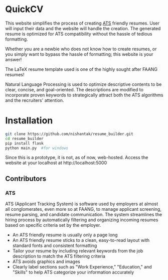 # **QuickCV**
This website simplifies the process of creating [ATS](#ats) friendly resumes. User will input their data and the website will handle the creation. The generated resume is optimized for ATS compatibility without the hassle of tedious formatting.

Whether you are a newbie who does not know how to create resumes, or you simply want to bypass the hassle of formatting; this website is your answer!

The LaTeX resume template used is one of the highly sought after FAANG resumes!

Natural Language Processing is used to optimize descriptive contents to be clear, concise, and goal-oriented. The descriptions are modified to incorporate proven keywords to strategically attract both the ATS algorithms and the recruiters' attention.


# Installation

```bash
git clone https://github.com/nishantak/resume_builder.git
cd resume_builder
pip install flask
python main.py  #for windows 
```

Since this is a prototype, it is not, as of now, web-hosted. Access the website at your localhost at http://localhost:5000

## Contributors 


### ATS

ATS (Applicant Tracking System) is software used by employers at almost all conglomerates, even more so at FAANG, to manage applicant screening, resume parsing, and candidate communication. The system streamlines the hiring process by automatically filtering and organizing incoming resumes based on specific criteria set by the employer.

- An ATS friendly resume is usually only a page long
- An ATS friendly resume sticks to a clean, easy-to-read layout with standard fonts and consistent formatting
- Tailor your resume by including relevant keywords from the job description to match the ATS filtering criteria
- ATS avoids graphics and images
- Clearly label sections such as "Work Experience," "Education," and "Skills" to help ATS categorize your information accurately
